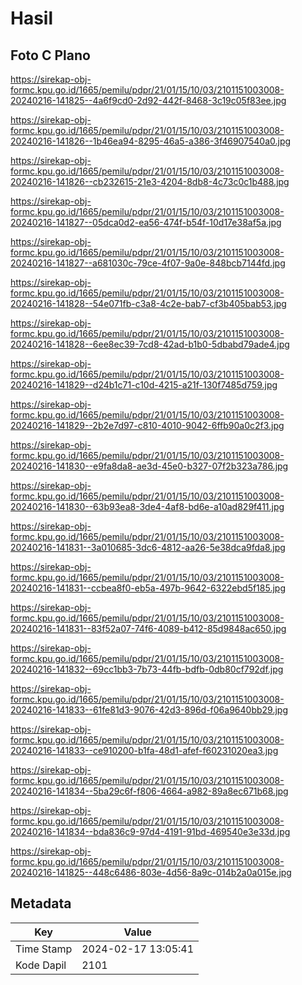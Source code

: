 # Hasil

## Foto C Plano

https://sirekap-obj-formc.kpu.go.id/1665/pemilu/pdpr/21/01/15/10/03/2101151003008-20240216-141825--4a6f9cd0-2d92-442f-8468-3c19c05f83ee.jpg

https://sirekap-obj-formc.kpu.go.id/1665/pemilu/pdpr/21/01/15/10/03/2101151003008-20240216-141826--1b46ea94-8295-46a5-a386-3f46907540a0.jpg

https://sirekap-obj-formc.kpu.go.id/1665/pemilu/pdpr/21/01/15/10/03/2101151003008-20240216-141826--cb232615-21e3-4204-8db8-4c73c0c1b488.jpg

https://sirekap-obj-formc.kpu.go.id/1665/pemilu/pdpr/21/01/15/10/03/2101151003008-20240216-141827--05dca0d2-ea56-474f-b54f-10d17e38af5a.jpg

https://sirekap-obj-formc.kpu.go.id/1665/pemilu/pdpr/21/01/15/10/03/2101151003008-20240216-141827--a681030c-79ce-4f07-9a0e-848bcb7144fd.jpg

https://sirekap-obj-formc.kpu.go.id/1665/pemilu/pdpr/21/01/15/10/03/2101151003008-20240216-141828--54e071fb-c3a8-4c2e-bab7-cf3b405bab53.jpg

https://sirekap-obj-formc.kpu.go.id/1665/pemilu/pdpr/21/01/15/10/03/2101151003008-20240216-141828--6ee8ec39-7cd8-42ad-b1b0-5dbabd79ade4.jpg

https://sirekap-obj-formc.kpu.go.id/1665/pemilu/pdpr/21/01/15/10/03/2101151003008-20240216-141829--d24b1c71-c10d-4215-a21f-130f7485d759.jpg

https://sirekap-obj-formc.kpu.go.id/1665/pemilu/pdpr/21/01/15/10/03/2101151003008-20240216-141829--2b2e7d97-c810-4010-9042-6ffb90a0c2f3.jpg

https://sirekap-obj-formc.kpu.go.id/1665/pemilu/pdpr/21/01/15/10/03/2101151003008-20240216-141830--e9fa8da8-ae3d-45e0-b327-07f2b323a786.jpg

https://sirekap-obj-formc.kpu.go.id/1665/pemilu/pdpr/21/01/15/10/03/2101151003008-20240216-141830--63b93ea8-3de4-4af8-bd6e-a10ad829f411.jpg

https://sirekap-obj-formc.kpu.go.id/1665/pemilu/pdpr/21/01/15/10/03/2101151003008-20240216-141831--3a010685-3dc6-4812-aa26-5e38dca9fda8.jpg

https://sirekap-obj-formc.kpu.go.id/1665/pemilu/pdpr/21/01/15/10/03/2101151003008-20240216-141831--ccbea8f0-eb5a-497b-9642-6322ebd5f185.jpg

https://sirekap-obj-formc.kpu.go.id/1665/pemilu/pdpr/21/01/15/10/03/2101151003008-20240216-141831--83f52a07-74f6-4089-b412-85d9848ac650.jpg

https://sirekap-obj-formc.kpu.go.id/1665/pemilu/pdpr/21/01/15/10/03/2101151003008-20240216-141832--69cc1bb3-7b73-44fb-bdfb-0db80cf792df.jpg

https://sirekap-obj-formc.kpu.go.id/1665/pemilu/pdpr/21/01/15/10/03/2101151003008-20240216-141833--61fe81d3-9076-42d3-896d-f06a9640bb29.jpg

https://sirekap-obj-formc.kpu.go.id/1665/pemilu/pdpr/21/01/15/10/03/2101151003008-20240216-141833--ce910200-b1fa-48d1-afef-f60231020ea3.jpg

https://sirekap-obj-formc.kpu.go.id/1665/pemilu/pdpr/21/01/15/10/03/2101151003008-20240216-141834--5ba29c6f-f806-4664-a982-89a8ec671b68.jpg

https://sirekap-obj-formc.kpu.go.id/1665/pemilu/pdpr/21/01/15/10/03/2101151003008-20240216-141834--bda836c9-97d4-4191-91bd-469540e3e33d.jpg

https://sirekap-obj-formc.kpu.go.id/1665/pemilu/pdpr/21/01/15/10/03/2101151003008-20240216-141825--448c6486-803e-4d56-8a9c-014b2a0a015e.jpg


## Metadata

| Key        | Value               |
| ---------- | ------------------- |
| Time Stamp | 2024-02-17 13:05:41 |
| Kode Dapil | 2101                |




